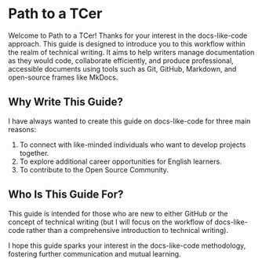 # Path to a TCer

Welcome to Path to a TCer! Thanks for your interest in the docs-like-code approach. This guide is designed to introduce you to this workflow within the realm of technical writing. It aims to help writers manage documentation as they would code, collaborate efficiently, and produce professional, accessible documents using tools such as Git, GitHub, Markdown, and open-source frames like MkDocs.

## Why Write This Guide?

I have always wanted to create this guide on docs-like-code for three main reasons:

1. To connect with like-minded individuals who want to develop projects together.
2. To explore additional career opportunities for English learners.
3. To contribute to the Open Source Community.

## Who Is This Guide For?

This guide is intended for those who are new to either GitHub or the concept of technical writing (but I will focus on the workflow of docs-like-code rather than a comprehensive introduction to technical writing).

I hope this guide sparks your interest in the docs-like-code methodology, fostering further communication and mutual learning.
